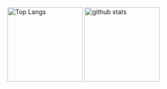 <div align="left"> 
  <img alt="Top Langs" height="170px" src="https://github-readme-stats.vercel.app/api?username=NonokaM&layout=compact" />
  <img alt="github stats" height="170px" src="https://github-readme-stats.vercel.app/api/top-langs/?username=NonokaM&layout=compact" />
</div>
